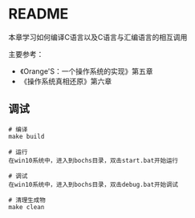 # README

本章学习如何编译C语言以及C语言与汇编语言的相互调用

主要参考：

- 《Orange'S：一个操作系统的实现》第五章
- 《操作系统真相还原》第六章

## 调试

```
# 编译
make build

# 运行
在win10系统中，进入到bochs目录，双击start.bat开始运行

# 调试
在win10系统中，进入到bochs目录，双击debug.bat开始调试

# 清理生成物
make clean
```

